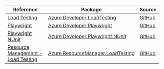 | Reference | Package | Source |
|---|---|---|
|[Load Testing](developer.loadtesting-readme.md)|[Azure.Developer.LoadTesting](https://www.nuget.org/packages/Azure.Developer.LoadTesting)|[GitHub](https://github.com/Azure/azure-sdk-for-net/blob/main/sdk/loadtestservice/Azure.Developer.LoadTesting)|
|[Playwright](developer.playwright-readme.md)|[Azure.Developer.Playwright](https://www.nuget.org/packages/Azure.Developer.Playwright)|[GitHub](https://github.com/Azure/azure-sdk-for-net/blob/main/sdk/loadtestservice/Azure.Developer.Playwright)|
|[Playwright NUnit](developer.playwright.nunit-readme.md)|[Azure.Developer.Playwright.NUnit](https://www.nuget.org/packages/Azure.Developer.Playwright.NUnit)|[GitHub](https://github.com/Azure/azure-sdk-for-net/blob/main/sdk/loadtestservice/Azure.Developer.Playwright.NUnit)|
|[Resource Management - Load Testing](resourcemanager.loadtesting-readme.md)|[Azure.ResourceManager.LoadTesting](https://www.nuget.org/packages/Azure.ResourceManager.LoadTesting)|[GitHub](https://github.com/Azure/azure-sdk-for-net/blob/main/sdk/loadtestservice/Azure.ResourceManager.LoadTesting)|
